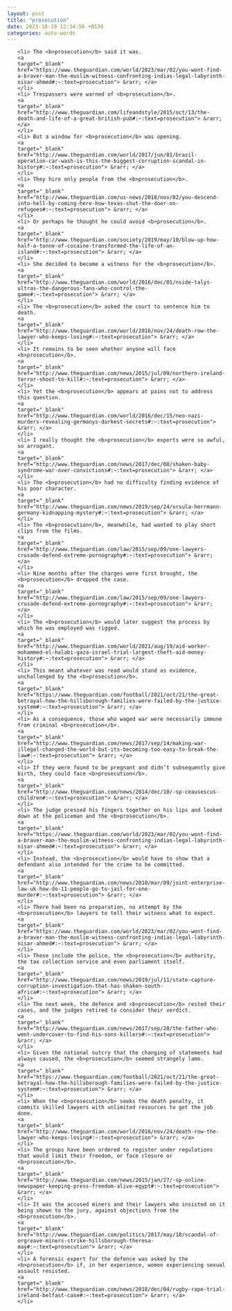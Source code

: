 ```yaml
---
layout: post
title: "prosecution"
date: 2023-10-10 12:34:56 +0530
categories: auto-words
---
```

<ol>

    <li> The <b>prosecution</b> said it was.
    <a 
    target="_blank" 
    href="https://www.theguardian.com/world/2023/mar/02/you-wont-find-a-braver-man-the-muslim-witness-confronting-indias-legal-labyrinth-nisar-ahmed#:~:text=prosecution"> &rarr; </a>
    </li>
    <li> Trespassers were warned of <b>prosecution</b>.
    <a 
    target="_blank" 
    href="http://www.theguardian.com/lifeandstyle/2015/oct/13/the-death-and-life-of-a-great-british-pub#:~:text=prosecution"> &rarr; </a>
    </li>
    <li> But a window for <b>prosecution</b> was opening.
    <a 
    target="_blank" 
    href="http://www.theguardian.com/world/2017/jun/01/brazil-operation-car-wash-is-this-the-biggest-corruption-scandal-in-history#:~:text=prosecution"> &rarr; </a>
    </li>
    <li> They hire only people from the <b>prosecution</b>.
    <a 
    target="_blank" 
    href="http://www.theguardian.com/us-news/2018/nov/02/you-descend-into-hell-by-coming-here-how-texas-shut-the-door-on-refugees#:~:text=prosecution"> &rarr; </a>
    </li>
    <li> Or perhaps he thought he could avoid <b>prosecution</b>.
    <a 
    target="_blank" 
    href="http://www.theguardian.com/society/2019/may/10/blow-up-how-half-a-tonne-of-cocaine-transformed-the-life-of-an-island#:~:text=prosecution"> &rarr; </a>
    </li>
    <li> She decided to become a witness for the <b>prosecution</b>.
    <a 
    target="_blank" 
    href="http://www.theguardian.com/world/2016/dec/01/nside-talys-ultras-the-dangerous-fans-who-control-the-game#:~:text=prosecution"> &rarr; </a>
    </li>
    <li> The <b>prosecution</b> asked the court to sentence him to death.
    <a 
    target="_blank" 
    href="http://www.theguardian.com/world/2016/nov/24/death-row-the-lawyer-who-keeps-losing#:~:text=prosecution"> &rarr; </a>
    </li>
    <li> It remains to be seen whether anyone will face <b>prosecution</b>.
    <a 
    target="_blank" 
    href="http://www.theguardian.com/news/2015/jul/09/northern-ireland-terror-shoot-to-kill#:~:text=prosecution"> &rarr; </a>
    </li>
    <li> Yet the <b>prosecution</b> appears at pains not to address this question.
    <a 
    target="_blank" 
    href="http://www.theguardian.com/world/2016/dec/15/neo-nazi-murders-revealing-germanys-darkest-secrets#:~:text=prosecution"> &rarr; </a>
    </li>
    <li> I really thought the <b>prosecution</b> experts were so awful, so arrogant.
    <a 
    target="_blank" 
    href="http://www.theguardian.com/news/2017/dec/08/shaken-baby-syndrome-war-over-convictions#:~:text=prosecution"> &rarr; </a>
    </li>
    <li> The <b>prosecution</b> had no difficulty finding evidence of his poor character.
    <a 
    target="_blank" 
    href="http://www.theguardian.com/news/2019/sep/24/ursula-herrmann-germany-kidnapping-mystery#:~:text=prosecution"> &rarr; </a>
    </li>
    <li> The <b>prosecution</b>, meanwhile, had wanted to play short clips from the films.
    <a 
    target="_blank" 
    href="http://www.theguardian.com/law/2015/sep/09/one-lawyers-crusade-defend-extreme-pornography#:~:text=prosecution"> &rarr; </a>
    </li>
    <li> Nine months after the charges were first brought, the <b>prosecution</b> dropped the case.
    <a 
    target="_blank" 
    href="http://www.theguardian.com/law/2015/sep/09/one-lawyers-crusade-defend-extreme-pornography#:~:text=prosecution"> &rarr; </a>
    </li>
    <li> The <b>prosecution</b> would later suggest the process by which he was employed was rigged.
    <a 
    target="_blank" 
    href="http://www.theguardian.com/world/2021/aug/19/aid-worker-mohammed-el-halabi-gaza-israel-trial-largest-theft-aid-money-history#:~:text=prosecution"> &rarr; </a>
    </li>
    <li> This meant whatever was read would stand as evidence, unchallenged by the <b>prosecution</b>.
    <a 
    target="_blank" 
    href="https://www.theguardian.com/football/2021/oct/21/the-great-betrayal-how-the-hillsborough-families-were-failed-by-the-justice-system#:~:text=prosecution"> &rarr; </a>
    </li>
    <li> As a consequence, those who waged war were necessarily immune from criminal <b>prosecution</b>.
    <a 
    target="_blank" 
    href="http://www.theguardian.com/news/2017/sep/14/making-war-illegal-changed-the-world-but-its-becoming-too-easy-to-break-the-law#:~:text=prosecution"> &rarr; </a>
    </li>
    <li> If they were found to be pregnant and didn’t subsequently give birth, they could face <b>prosecution</b>.
    <a 
    target="_blank" 
    href="http://www.theguardian.com/news/2014/dec/10/-sp-ceausescus-children#:~:text=prosecution"> &rarr; </a>
    </li>
    <li> The judge pressed his fingers together on his lips and looked down at the policeman and the <b>prosecution</b>.
    <a 
    target="_blank" 
    href="https://www.theguardian.com/world/2023/mar/02/you-wont-find-a-braver-man-the-muslim-witness-confronting-indias-legal-labyrinth-nisar-ahmed#:~:text=prosecution"> &rarr; </a>
    </li>
    <li> Instead, the <b>prosecution</b> would have to show that a defendant also intended for the crime to be committed.
    <a 
    target="_blank" 
    href="http://www.theguardian.com/news/2018/mar/09/joint-enterprise-law-uk-how-do-11-people-go-to-jail-for-one-murder#:~:text=prosecution"> &rarr; </a>
    </li>
    <li> There had been no preparation, no attempt by the <b>prosecution</b> lawyers to tell their witness what to expect.
    <a 
    target="_blank" 
    href="https://www.theguardian.com/world/2023/mar/02/you-wont-find-a-braver-man-the-muslim-witness-confronting-indias-legal-labyrinth-nisar-ahmed#:~:text=prosecution"> &rarr; </a>
    </li>
    <li> These include the police, the <b>prosecution</b> authority, the tax collection service and even parliament itself.
    <a 
    target="_blank" 
    href="http://www.theguardian.com/news/2019/jul/11/state-capture-corruption-investigation-that-has-shaken-south-africa#:~:text=prosecution"> &rarr; </a>
    </li>
    <li> The next week, the defence and <b>prosecution</b> rested their cases, and the judges retired to consider their verdict.
    <a 
    target="_blank" 
    href="http://www.theguardian.com/news/2017/sep/28/the-father-who-went-undercover-to-find-his-sons-killers#:~:text=prosecution"> &rarr; </a>
    </li>
    <li> Given the national outcry that the changing of statements had always caused, the <b>prosecution</b> seemed strangely lame.
    <a 
    target="_blank" 
    href="https://www.theguardian.com/football/2021/oct/21/the-great-betrayal-how-the-hillsborough-families-were-failed-by-the-justice-system#:~:text=prosecution"> &rarr; </a>
    </li>
    <li> When the <b>prosecution</b> seeks the death penalty, it commits skilled lawyers with unlimited resources to get the job done.
    <a 
    target="_blank" 
    href="http://www.theguardian.com/world/2016/nov/24/death-row-the-lawyer-who-keeps-losing#:~:text=prosecution"> &rarr; </a>
    </li>
    <li> The groups have been ordered to register under regulations that would limit their freedom, or face closure or <b>prosecution</b>.
    <a 
    target="_blank" 
    href="http://www.theguardian.com/news/2015/jan/27/-sp-online-newspaper-keeping-press-freedom-alive-egypt#:~:text=prosecution"> &rarr; </a>
    </li>
    <li> It was the accused miners and their lawyers who insisted on it being shown to the jury, against objections from the <b>prosecution</b>.
    <a 
    target="_blank" 
    href="http://www.theguardian.com/politics/2017/may/18/scandal-of-orgreave-miners-strike-hillsborough-theresa-may#:~:text=prosecution"> &rarr; </a>
    </li>
    <li> A forensic expert for the defence was asked by the <b>prosecution</b> if, in her experience, women experiencing sexual assault resisted.
    <a 
    target="_blank" 
    href="http://www.theguardian.com/news/2018/dec/04/rugby-rape-trial-ireland-belfast-case#:~:text=prosecution"> &rarr; </a>
    </li>